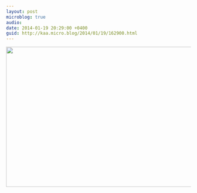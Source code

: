```yaml
---
layout: post
microblog: true
audio: 
date: 2014-01-19 20:29:00 +0400
guid: http://kaa.micro.blog/2014/01/19/162900.html
---
```

<img src="https://www.kaa.bz/uploads/2018/370a211354.jpg" alt="" width="840" height="382" class="alignnone size-full wp-image-959" />
